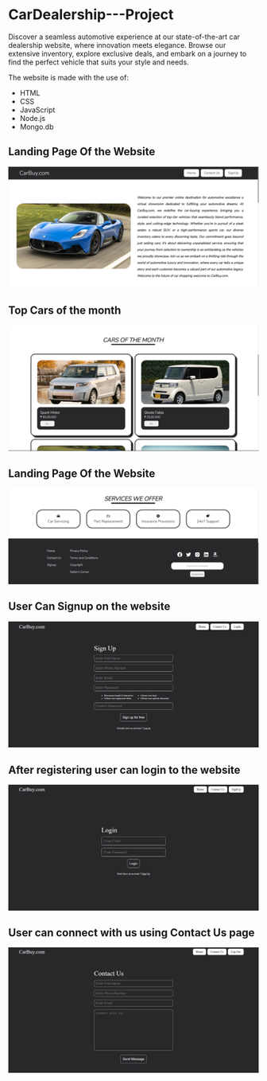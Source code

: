 # CarDealership---Project
Discover a seamless automotive experience at our state-of-the-art car dealership website, where innovation meets elegance. Browse our extensive inventory, explore exclusive deals, and embark on a journey to find the perfect vehicle that suits your style and needs.

The website is made with the use of:
- HTML
- CSS
- JavaScript
- Node.js
- Mongo.db

## Landing Page Of the Website

![Alt text](repoimage/homeabout.png)

## Top Cars of the month
![Alt text](repoimage/hometop.png)

## Landing Page Of the Website

![Alt text](repoimage/services.png)

## User Can Signup on the website

![Alt text](repoimage/signup.png)


## After registering user can login to the website

![Alt text](repoimage/login.png)

## User can connect with us using Contact Us page

![Alt text](repoimage/contactus.png)



